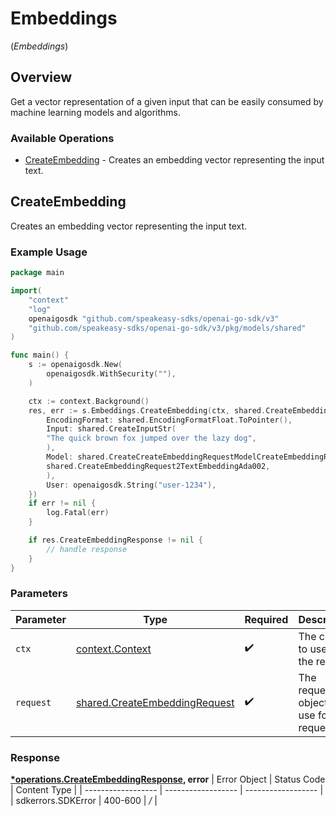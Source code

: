 # Embeddings
(*Embeddings*)

## Overview

Get a vector representation of a given input that can be easily consumed by machine learning models and algorithms.

### Available Operations

* [CreateEmbedding](#createembedding) - Creates an embedding vector representing the input text.

## CreateEmbedding

Creates an embedding vector representing the input text.

### Example Usage

```go
package main

import(
	"context"
	"log"
	openaigosdk "github.com/speakeasy-sdks/openai-go-sdk/v3"
	"github.com/speakeasy-sdks/openai-go-sdk/v3/pkg/models/shared"
)

func main() {
    s := openaigosdk.New(
        openaigosdk.WithSecurity(""),
    )

    ctx := context.Background()
    res, err := s.Embeddings.CreateEmbedding(ctx, shared.CreateEmbeddingRequest{
        EncodingFormat: shared.EncodingFormatFloat.ToPointer(),
        Input: shared.CreateInputStr(
        "The quick brown fox jumped over the lazy dog",
        ),
        Model: shared.CreateCreateEmbeddingRequestModelCreateEmbeddingRequest2(
        shared.CreateEmbeddingRequest2TextEmbeddingAda002,
        ),
        User: openaigosdk.String("user-1234"),
    })
    if err != nil {
        log.Fatal(err)
    }

    if res.CreateEmbeddingResponse != nil {
        // handle response
    }
}
```

### Parameters

| Parameter                                                                          | Type                                                                               | Required                                                                           | Description                                                                        |
| ---------------------------------------------------------------------------------- | ---------------------------------------------------------------------------------- | ---------------------------------------------------------------------------------- | ---------------------------------------------------------------------------------- |
| `ctx`                                                                              | [context.Context](https://pkg.go.dev/context#Context)                              | :heavy_check_mark:                                                                 | The context to use for the request.                                                |
| `request`                                                                          | [shared.CreateEmbeddingRequest](../../pkg/models/shared/createembeddingrequest.md) | :heavy_check_mark:                                                                 | The request object to use for the request.                                         |


### Response

**[*operations.CreateEmbeddingResponse](../../pkg/models/operations/createembeddingresponse.md), error**
| Error Object       | Status Code        | Content Type       |
| ------------------ | ------------------ | ------------------ |
| sdkerrors.SDKError | 400-600            | */*                |

